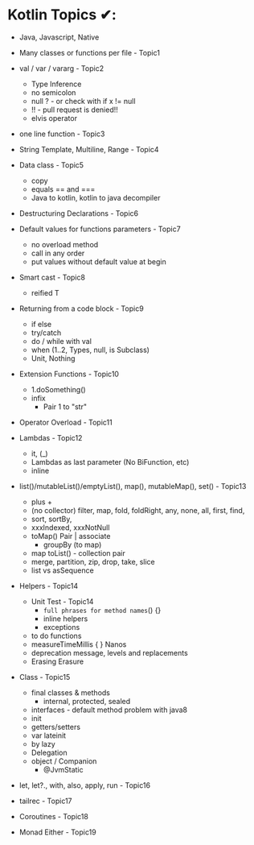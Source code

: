 
# Kotlin Topics ✔:

- Java, Javascript, Native
- Many classes or functions per file - Topic1

- val / var / vararg - Topic2
    - Type Inference
    - no semicolon
    - null ? - or check with if x != null
    - !! - pull request is denied!!
    - elvis operator

- one line function - Topic3

- String Template, Multiline, Range - Topic4

- Data class - Topic5
    - copy
    - equals == and ===
    - Java to kotlin, kotlin to java decompiler

- Destructuring Declarations - Topic6

- Default values for functions parameters - Topic7
    - no overload method
    - call in any order
    - put values without default value at begin

- Smart cast - Topic8
    - reified T

- Returning from a code block - Topic9
    - if else
    - try/catch
    - do / while with val
    - when (1..2, Types, null, is Subclass)
    - Unit, Nothing

- Extension Functions - Topic10
    - 1.doSomething()
    - infix
        - Pair 1 to "str"

- Operator Overload - Topic11

- Lambdas - Topic12
    - it, (_)
    - Lambdas as last parameter (No BiFunction, etc)
    - inline

-  list()/mutableList()/emptyList(), map(), mutableMap(), set() - Topic13
    - plus +
    - (no collector) filter, map, fold, foldRight, any, none, all, first, find,
    - sort, sortBy,
    - xxxIndexed, xxxNotNull
    - toMap() Pair | associate
        - groupBy (to map)
    - map toList() - collection pair
    - merge, partition, zip, drop, take, slice
    - list vs asSequence

- Helpers - Topic14
    - Unit Test - Topic14
        - `full phrases for method names`() {}
        - inline helpers
        - exceptions
    - to do functions
    - measureTimeMillis { } Nanos
    - deprecation message, levels and replacements
    - Erasing Erasure

- Class - Topic15
    - final classes & methods
        - internal, protected, sealed
    - interfaces - default method problem with java8
    - init
    - getters/setters
    - var lateinit
    - by lazy
    - Delegation
    - object / Companion
        - @JvmStatic

- let, let?., with, also, apply, run - Topic16

- tailrec - Topic17

- Coroutines - Topic18

- Monad Either - Topic19

